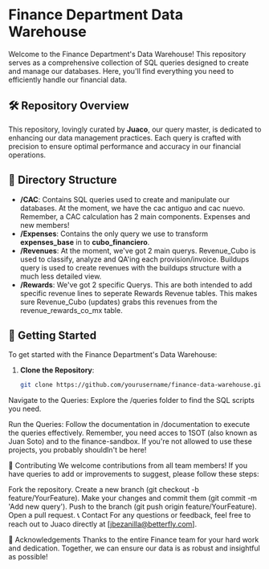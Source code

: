 # Finance Department Data Warehouse

Welcome to the Finance Department's Data Warehouse! This repository serves as a comprehensive collection of SQL queries designed to create and manage our databases. Here, you'll find everything you need to efficiently handle our financial data.

## 🛠️ Repository Overview

This repository, lovingly curated by **Juaco**, our query master, is dedicated to enhancing our data management practices. Each query is crafted with precision to ensure optimal performance and accuracy in our financial operations.

## 📂 Directory Structure

- **/CAC**: Contains SQL queries used to create and manipulate our databases. At the moment, we have the cac antiguo and cac nuevo. Remember, a CAC calculation has 2 main components. Expenses and new members!
- **/Expenses**: Contains the only query we use to transform **expenses_base** in to **cubo_financiero**.
- **/Revenues**: At the moment, we've got 2 main querys. Revenue_Cubo is used to classify, analyze and QA'ing each provision/invoice. Buildups query is used to create revenues with the buildups structure with a much less detailed view.
- **/Rewards**: We've got 2 specific Querys. This are both intended to add specific revenue lines to seperate Rewards Revenue tables. This makes sure Revenue_Cubo (updates) grabs this revenues from the revenue_rewards_co_mx table.

## 📖 Getting Started

To get started with the Finance Department's Data Warehouse:

1. **Clone the Repository**:
   ```bash
   git clone https://github.com/yourusername/finance-data-warehouse.git
Navigate to the Queries: Explore the /queries folder to find the SQL scripts you need.

Run the Queries: Follow the documentation in /documentation to execute the queries effectively.
Remember, you need acces to 1SOT (also known as Juan Soto) and to the finance-sandbox. If you're not allowed to use these projects, you probably shouldln't be here!

👥 Contributing
We welcome contributions from all team members! If you have queries to add or improvements to suggest, please follow these steps:

Fork the repository.
Create a new branch (git checkout -b feature/YourFeature).
Make your changes and commit them (git commit -m 'Add new query').
Push to the branch (git push origin feature/YourFeature).
Open a pull request.
📞 Contact
For any questions or feedback, feel free to reach out to Juaco directly at [jbezanilla@betterfly.com].

🌟 Acknowledgements
Thanks to the entire Finance team for your hard work and dedication. Together, we can ensure our data is as robust and insightful as possible!
